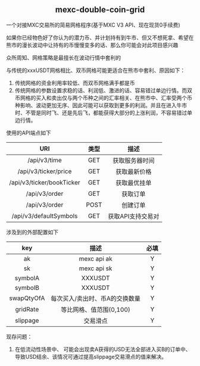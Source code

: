 <div style="text-align: center;">
  <h2>
    mexc-double-coin-grid
  </h2>
</div>

一个对接MXC交易所的简易网格程序(基于MXC V3 API、现在现货0手续费)

如果你已经物色好了你认为的潜力币、并计划持有到牛市、但又不想死拿、希望在熊市的漫长波动中让持有的币慢慢变多的话、那么你可能会对此项目感兴趣

众所周知、网格策略是最擅长在波动行情中套利的

与传统的xxxUSDT网格相比、双币网格可能更适合在熊市中套利、原因如下：

1. 传统网格的资金利用率较低、而双币网格满手都是币
2. 传统网格的参数设置求稳的话、利润低、激进的话、容易错过单边行情。而双币网格的买入和卖出仅与两个币种之间的汇率相关、在熊市中、汇率受两个币种影响、波动更加无序、因此可能可以获取到更多的利润。并且在进入牛市时、不管是同时飞、还是先后飞，都能获得大部分的上涨利润，不容易错过单边行情。

使用的API端点如下

|            URI            | 类型 |       描述        |
| :-----------------------: | :--: | :---------------: |
|       /api/v3/time        | GET  |  获取服务器时间   |
|   /api/v3/ticker/price    | GET  |   获取最新价格    |
| /api/v3/ticker/bookTicker | GET  |   获取最优挂单    |
|       /api/v3/order       | GET  |     获取订单      |
|       /api/v3/order       | POST |     创建订单      |
|  /api/v3/defaultSymbols   | GET  | 获取API支持交易对 |

涉及到的外部配置如下

|    key     |                          描述                           | 必填 |
| :--------: | :-----------------------------------------------------: | :--: |
|     ak     |                       mexc api ak                       |  Y   |
|     sk     |                       mexc api sk                       |  Y   |
|  symbolA   |                         XXXUSDT                         |  Y   |
|  symbolB   |                         XXXUSDT                         |  Y   |
| swapQtyOfA |             每次买入/卖出时、币A的交换数量              |  Y   |
|  gridRate  |                 等比网格、值范围(0,100)                 |  Y   |
| slippage | 交易滑点 |  Y   |

现存问题：

1. 在低流动性场景中、 可能会出现卖A获得的USD无法全部进入买B的订单中、导致USD结余、该情况可通过提高slippage交易滑点的值来解决。

